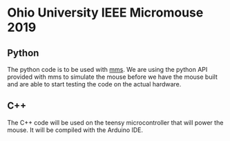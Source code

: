 # Ohio University IEEE Micromouse 2019
## Python
The python code is to be used with [mms](https://github.com/mackorone/mms). We are using the python API provided with mms to simulate the mouse before we have the mouse built and are able to start testing the code on the actual hardware.
## C++
The C++ code will be used on the teensy microcontroller that will power the mouse. It will be compiled with the Arduino IDE.